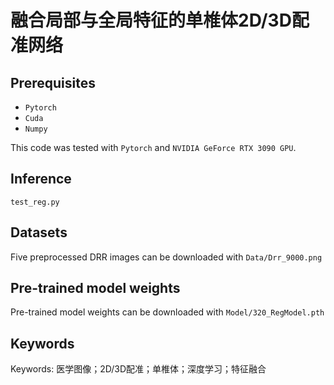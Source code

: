 # 融合局部与全局特征的单椎体2D/3D配准网络
## Prerequisites
- `Pytorch `
- `Cuda`
- `Numpy`

This code was tested with `Pytorch` and `NVIDIA GeForce RTX 3090 GPU`.

## Inference
`test_reg.py`

## Datasets
Five preprocessed DRR images can be downloaded with  `Data/Drr_9000.png`

## Pre-trained model weights
Pre-trained model weights can be downloaded with  `Model/320_RegModel.pth`

## Keywords
Keywords: 医学图像；2D/3D配准；单椎体；深度学习；特征融合

